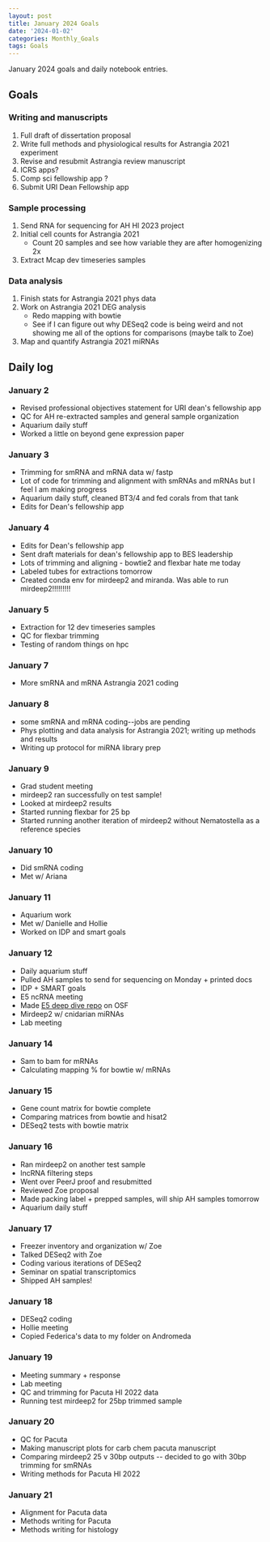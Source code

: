 ```yaml
---
layout: post
title: January 2024 Goals
date: '2024-01-02'
categories: Monthly_Goals
tags: Goals
---
```


January 2024 goals and daily notebook entries. 

## Goals  

### Writing and manuscripts 
              
1. Full draft of dissertation proposal
2. Write full methods and physiological results for Astrangia 2021 experiment 
3. Revise and resubmit Astrangia review manuscript 
4. ICRS apps?
5. Comp sci fellowship app ?
6. Submit URI Dean Fellowship app 

### Sample processing

1. Send RNA for sequencing for AH HI 2023 project
2. Initial cell counts for Astrangia 2021
	- Count 20 samples and see how variable they are after homogenizing 2x
3. Extract Mcap dev timeseries samples 

### Data analysis
1. Finish stats for Astrangia 2021 phys data 
2. Work on Astrangia 2021 DEG analysis 
	- Redo mapping with bowtie 
	- See if I can figure out why DESeq2 code is being weird and not showing me all of the options for comparisons (maybe talk to Zoe)
3. Map and quantify Astrangia 2021 miRNAs 

## Daily log 

### January 2
- Revised professional objectives statement for URI dean's fellowship app 
- QC for AH re-extracted samples and general sample organization 
- Aquarium daily stuff 
- Worked a little on beyond gene expression paper 

### January 3
- Trimming for smRNA and mRNA data w/ fastp
- Lot of code for trimming and alignment with smRNAs and mRNAs but I feel I am making progress 
- Aquarium daily stuff, cleaned BT3/4 and fed corals from that tank 
- Edits for Dean's fellowship app 

### January 4
- Edits for Dean's fellowship app 
- Sent draft materials for dean's fellowship app to BES leadership 
- Lots of trimming and aligning - bowtie2 and flexbar hate me today 
- Labeled tubes for extractions tomorrow 
- Created conda env for mirdeep2 and miranda. Was able to run mirdeep2!!!!!!!!!

### January 5
- Extraction for 12 dev timeseries samples
- QC for flexbar trimming 
- Testing of random things on hpc 

### January 7
- More smRNA and mRNA Astrangia 2021 coding 

### January 8 
- some smRNA and mRNA coding--jobs are pending 
- Phys plotting and data analysis for Astrangia 2021; writing up methods and results 
- Writing up protocol for miRNA library prep 

### January 9 
- Grad student meeting 
- mirdeep2 ran successfully on test sample!
- Looked at mirdeep2 results 
- Started running flexbar for 25 bp
- Started running another iteration of mirdeep2 without Nematostella as a reference species 

### January 10
- Did smRNA coding 
- Met w/ Ariana 

### January 11
- Aquarium work 
- Met w/ Danielle and Hollie 
- Worked on IDP and smart goals 

### January 12
- Daily aquarium stuff 
- Pulled AH samples to send for sequencing on Monday + printed docs 
- IDP + SMART goals 
- E5 ncRNA meeting 
- Made [E5 deep dive repo](https://osf.io/aw53f/) on OSF 
- Mirdeep2 w/ cnidarian miRNAs 
- Lab meeting 

### January 14
- Sam to bam for mRNAs 
- Calculating mapping % for bowtie w/ mRNAs 

### January 15
- Gene count matrix for bowtie complete 
- Comparing matrices from bowtie and hisat2
- DESeq2 tests with bowtie matrix

### January 16 
- Ran mirdeep2 on another test sample 
- lncRNA filtering steps 
- Went over PeerJ proof and resubmitted 
- Reviewed Zoe proposal 
- Made packing label + prepped samples, will ship AH samples tomorrow 
- Aquarium daily stuff 

### January 17
- Freezer inventory and organization w/ Zoe 
- Talked DESeq2 with Zoe 
- Coding various iterations of DESeq2
- Seminar on spatial transcriptomics 
- Shipped AH samples! 

### January 18
- DESeq2 coding 
- Hollie meeting
- Copied Federica's data to my folder on Andromeda

### January 19
- Meeting summary + response 
- Lab meeting 
- QC and trimming for Pacuta HI 2022 data 
- Running test mirdeep2 for 25bp trimmed sample

### January 20
- QC for Pacuta 
- Making manuscript plots for carb chem pacuta manuscript 
- Comparing mirdeep2 25 v 30bp outputs -- decided to go with 30bp trimming for smRNAs 
- Writing methods for Pacuta HI 2022

### January 21
- Alignment for Pacuta data 
- Methods writing for Pacuta
- Methods writing for histology 
